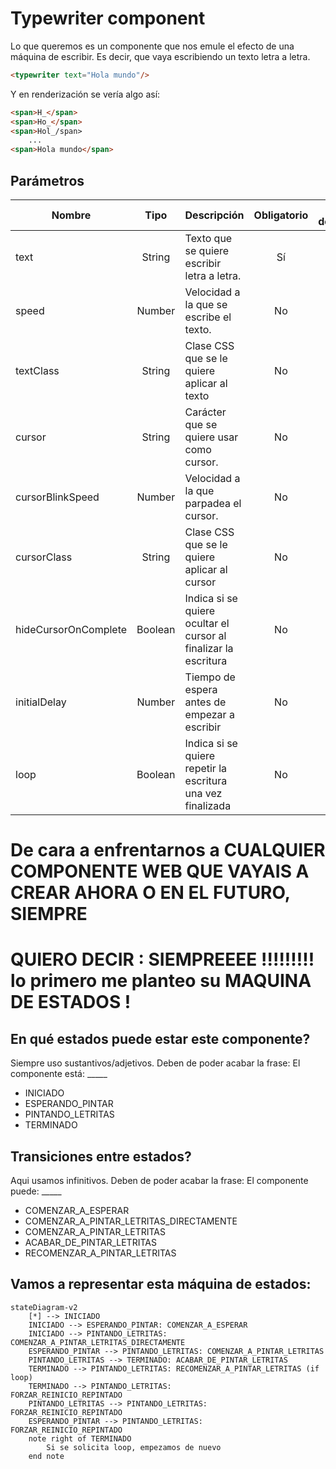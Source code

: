 # Typewriter component

Lo que queremos es un componente que nos emule el efecto de una máquina de escribir. Es decir, que vaya escribiendo un texto letra a letra.

```html
<typewriter text="Hola mundo"/>
```
Y en renderización se vería algo así:

```html 
<span>H_</span>
<span>Ho_</span>
<span>Hol_/span>
    ...
<span>Hola mundo</span>
```

## Parámetros

| Nombre                | Tipo      | Descripción                                                       | Obligatorio | Por defecto |
|-----------------------|:---------:|-------------------------------------------------------------------|:-----------:|:-----------:|
| text                  | String    | Texto que se quiere escribir letra a letra.                       | Sí          | -           |
| speed                 | Number    | Velocidad a la que se escribe el texto.                           | No          | 100         |
| textClass             | String    | Clase CSS que se le quiere aplicar al texto                       | No          | -           |
| cursor                | String    | Carácter que se quiere usar como cursor.                          | No          | "_"         |
| cursorBlinkSpeed      | Number    | Velocidad a la que parpadea el cursor.                            | No          | 500         |
| cursorClass           | String    | Clase CSS que se le quiere aplicar al cursor                      | No          | -           |
| hideCursorOnComplete  | Boolean   | Indica si se quiere ocultar el cursor al finalizar la escritura   | No          | true        |
| initialDelay          | Number    | Tiempo de espera antes de empezar a escribir                      | No          | 0           |
| loop                  | Boolean   | Indica si se quiere repetir la escritura una vez finalizada       | No          | false       |

# De cara a enfrentarnos a CUALQUIER COMPONENTE WEB QUE VAYAIS A CREAR AHORA O EN EL FUTURO, SIEMPRE
# QUIERO DECIR : SIEMPREEEE !!!!!!!!! lo primero me planteo su MAQUINA DE ESTADOS !

## En qué estados puede estar este componente? 
 Siempre uso sustantivos/adjetivos. Deben de poder acabar la frase: El componente está: _____

- INICIADO
- ESPERANDO_PINTAR
- PINTANDO_LETRITAS
- TERMINADO

## Transiciones entre estados?

Aqui usamos infinitivos. Deben de poder acabar la frase: El componente puede: _____
- COMENZAR_A_ESPERAR
- COMENZAR_A_PINTAR_LETRITAS_DIRECTAMENTE
- COMENZAR_A_PINTAR_LETRITAS
- ACABAR_DE_PINTAR_LETRITAS
- RECOMENZAR_A_PINTAR_LETRITAS

## Vamos a representar esta máquina de estados:
    
```mermaid
stateDiagram-v2
    [*] --> INICIADO
    INICIADO --> ESPERANDO_PINTAR: COMENZAR_A_ESPERAR
    INICIADO --> PINTANDO_LETRITAS: COMENZAR_A_PINTAR_LETRITAS_DIRECTAMENTE
    ESPERANDO_PINTAR --> PINTANDO_LETRITAS: COMENZAR_A_PINTAR_LETRITAS
    PINTANDO_LETRITAS --> TERMINADO: ACABAR_DE_PINTAR_LETRITAS
    TERMINADO --> PINTANDO_LETRITAS: RECOMENZAR_A_PINTAR_LETRITAS (if loop)
    TERMINADO --> PINTANDO_LETRITAS:             FORZAR_REINICIO_REPINTADO
    PINTANDO_LETRITAS --> PINTANDO_LETRITAS:     FORZAR_REINICIO_REPINTADO
    ESPERANDO_PINTAR --> PINTANDO_LETRITAS:      FORZAR_REINICIO_REPINTADO
    note right of TERMINADO
        Si se solicita loop, empezamos de nuevo
    end note
```

